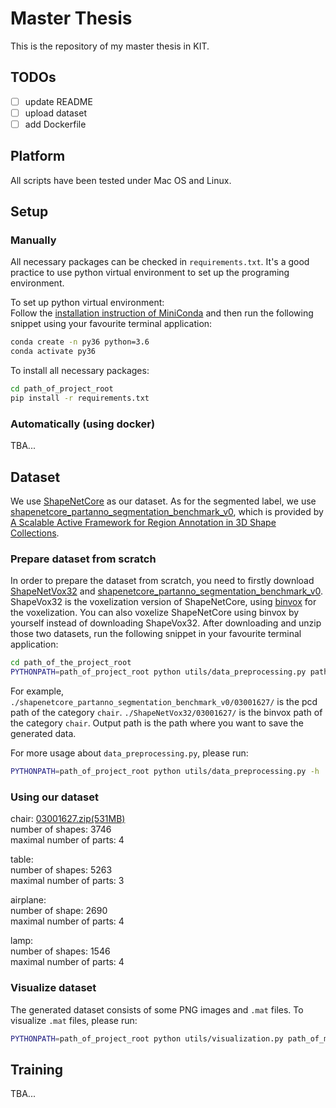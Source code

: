 # Master Thesis

This is the repository of my master thesis in KIT.

## TODOs

- [ ] update README
- [ ] upload dataset
- [ ] add Dockerfile

## Platform

All scripts have been tested under Mac OS and Linux.

## Setup

### Manually

All necessary packages can be checked in `requirements.txt`. It's a good practice to use python virtual environment 
to set up the programing environment.

To set up python virtual environment: <br>
Follow the [installation instruction of MiniConda](https://docs.conda.io/en/latest/miniconda.html#) and then run 
the following snippet using your favourite terminal application:
```bash
conda create -n py36 python=3.6
conda activate py36
```

To install all necessary packages:
```bash
cd path_of_project_root
pip install -r requirements.txt
```

### Automatically (using docker)

TBA...

## Dataset

We use [ShapeNetCore](https://shapenet.org/) as our dataset. As for the segmented label, we use 
[shapenetcore_partanno_segmentation_benchmark_v0](https://shapenet.cs.stanford.edu/ericyi/shapenetcore_partanno_segmentation_benchmark_v0.zip), 
which is provided by [A Scalable Active Framework
for Region Annotation in 3D Shape Collections](https://cs.stanford.edu/~ericyi/project_page/part_annotation/).

### Prepare dataset from scratch

In order to prepare the dataset from scratch, you need to firstly download 
[ShapeNetVox32](https://cvgl.stanford.edu/data2/ShapeNetVox32.tgz) and 
[shapenetcore_partanno_segmentation_benchmark_v0](https://shapenet.cs.stanford.edu/ericyi/shapenetcore_partanno_segmentation_benchmark_v0.zip). 
ShapeVox32 is the voxelization version of ShapeNetCore, using [binvox](https://www.patrickmin.com/binvox/) for the voxelization. You can also 
voxelize ShapeNetCore using binvox by yourself instead of downloading ShapeVox32. After downloading and unzip those two datasets, run the 
following snippet in your favourite terminal application:
```bash
cd path_of_the_project_root
PYTHONPATH=path_of_project_root python utils/data_preprocessing.py path_of_pcd_category path_of_binvox_category output_path
```
For example, `./shapenetcore_partanno_segmentation_benchmark_v0/03001627/` is the pcd path of the category `chair`. 
`./ShapeNetVox32/03001627/` is the binvox path of the category `chair`. Output path is the path where you want to save the 
generated data.

For more usage about `data_preprocessing.py`, please run:
```bash
PYTHONPATH=path_of_project_root python utils/data_preprocessing.py -h
```

### Using our dataset

chair: [03001627.zip(531MB)](https://gitlab.com/JunweiZheng93/shapenetsegvox/-/raw/master/03001627.zip?inline=false) <br>
number of shapes: 3746 <br>
maximal number of parts: 4

table: <br>
number of shapes: 5263 <br>
maximal number of parts: 3

airplane: <br>
number of shape: 2690 <br>
maximal number of parts: 4

lamp: <br>
number of shapes: 1546 <br>
maximal number of parts: 4

### Visualize dataset

The generated dataset consists of some PNG images and `.mat` files. To visualize `.mat` files, please run:
```bash
PYTHONPATH=path_of_project_root python utils/visualization.py path_of_mat_file
```

## Training

TBA...
